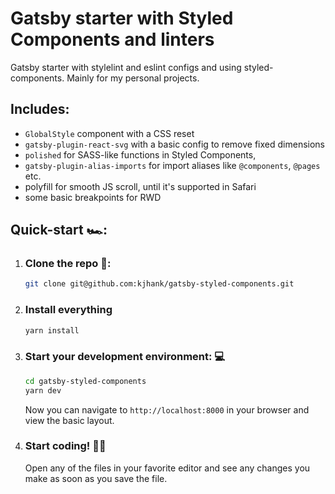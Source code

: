 # Gatsby starter with Styled Components and linters

Gatsby starter with stylelint and eslint configs and using styled-components. Mainly for my personal projects.

## Includes:

* `GlobalStyle` component with a CSS reset
* `gatsby-plugin-react-svg` with a basic config to remove fixed dimensions
* `polished` for SASS-like functions in Styled Components,
* `gatsby-plugin-alias-imports` for import aliases like `@components`, `@pages` etc.
* polyfill for smooth JS scroll, until it's supported in Safari
* some basic breakpoints for RWD


## Quick-start 🏎:

1. ### Clone the repo 👯:

	```sh
	git clone git@github.com:kjhank/gatsby-styled-components.git
	```

2. ### Install everything

	```sh
	yarn install
	```

3. ### Start your development environment: 💻

	```sh
	cd gatsby-styled-components
	yarn dev
	```

	Now you can navigate to `http://localhost:8000` in your browser and view the basic layout.

4. ### Start coding! 👩‍💻

	Open any of the files in your favorite editor and see any changes you make as soon as you save the file.

